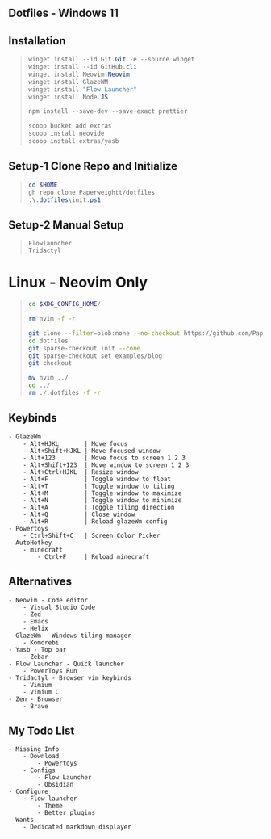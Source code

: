 ## Dotfiles - Windows 11

## Installation

> ```powershell
> winget install --id Git.Git -e --source winget
> winget install --id GitHub.cli
> winget install Neovim.Neovim
> winget install GlazeWM
> winget install "Flow Launcher"
> winget install Node.JS
>
> npm install --save-dev --save-exact prettier
>
> scoop bucket add extras
> scoop install neovide
> scoop install extras/yasb
> ```

## Setup-1 Clone Repo and Initialize

> ```powershell
> cd $HOME
> gh repo clone Paperweightt/dotfiles
> .\.dotfiles\init.ps1
> ```

## Setup-2 Manual Setup

> ```
> Flowlauncher
> Tridactyl
> ```

# Linux - Neovim Only

> ```bash
> cd $XDG_CONFIG_HOME/
>
> rm nvim -f -r
>
> git clone --filter=blob:none --no-checkout https://github.com/Paperweightt/dotfiles
> cd dotfiles
> git sparse-checkout init --cone
> git sparse-checkout set examples/blog
> git checkout
>
> mv nvim ../
> cd ../
> rm ./.dotfiles -f -r
> ```

## Keybinds

```
- GlazeWm
    - Alt+HJKL       | Move focus
    - Alt+Shift+HJKL | Move focused window
    - Alt+123        | Move focus to screen 1 2 3
    - Alt+Shift+123  | Move window to screen 1 2 3
    - Alt+Ctrl+HJKL  | Resize window
    - Alt+F          | Toggle window to float
    - Alt+T          | Toggle window to tiling
    - Alt+M          | Toggle window to maximize
    - Alt+N          | Toggle window to minimize
    - Alt+A          | Toggle tiling direction
    - Alt+Q          | Close window
    - Alt+R          | Reload glazeWm config
- Powertoys
    - Ctrl+Shift+C   | Screen Color Picker
- AutoHotkey
    - minecraft
        - Ctrl+F     | Reload minecraft
```

## Alternatives

```
- Neovim - Code editor
    - Visual Studio Code
    - Zed
    - Emacs
    - Helix
- GlazeWm - Windows tiling manager
    - Komorebi
- Yasb - Top bar
    - Zebar
- Flow Launcher - Quick launcher
    - PowerToys Run
- Tridactyl - Browser vim keybinds
    - Vimium
    - Vimium C
- Zen - Browser
    - Brave
```

## My Todo List

```
- Missing Info
    - Download
        - Powertoys
    - Configs
        - Flow Launcher
        - Obsidian
- Configure
    - Flow launcher
        - Theme
        - Better plugins
- Wants
    - Dedicated markdown displayer
```
